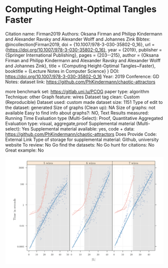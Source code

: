 # Computing Height-Optimal Tangles Faster

Citation name: Firman2019
Authors: Oksana Firman and Philipp Kindermann and Alexander Ravsky and Alexander Wolff and Johannes Zink
Bibtex: @incollection{Firman2019,
doi = {10.1007/978-3-030-35802-0_16},
url = {https://doi.org/10.1007/978-3-030-35802-0_16},
year = {2019},
publisher = {Springer International Publishing},
pages = {203--215},
author = {Oksana Firman and Philipp Kindermann and Alexander Ravsky and Alexander Wolff and Johannes Zink},
title = {Computing Height-Optimal Tangles~Faster},
booktitle = {Lecture Notes in Computer Science}
}
DOI: https://doi.org/10.1007/978-3-030-35802-0_16
Year: 2019
Conference: GD
Notes: dataset link: https://github.com/PhKindermann/chaotic-attractors

more benchmark set: https://gitlab.uni.lu/PCOG
paper type: algorithm
Technique: other
Graph feature: wires
Dataset tag clean: Custom (Reproducible)
Dataset used: custom made
dataset size: 1151
Type of edit to the dataset: generated
Size of graphs (Clean up): NA
Size of graphs: not available
Easy to find info about graphs?: NO, Text
Results measured: Running Time
Evaluation type (Multi-Select): Proof, Quantitative Aggregated
Evaluation type: visual, aggregate,proof
Supplemental material (Multi-select): Yes
Supplemental material available: yes, code + data: https://github.com/PhKindermann/chaotic-attractors
Does Provide Code: External Link
Type of storage for supplemental material: Github, university website
To review: No
Go find the datasets: No
Go hunt for citations: No
Great example: No

![Untitled](Computing%20Height-Optimal%20Tangles%20Faster%2018764fd36066416f9c7f9889bb548fca/Untitled.png)